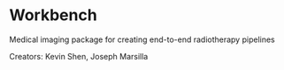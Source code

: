 # Workbench
Medical imaging package for creating end-to-end radiotherapy pipelines

Creators: Kevin Shen, Joseph Marsilla
